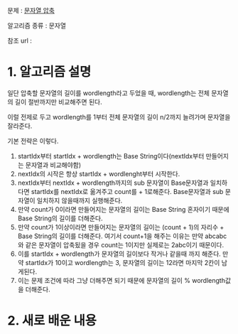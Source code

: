 문제 : [문자열 압축](https://programmers.co.kr/learn/courses/30/lessons/60057)

알고리즘 종류 : 문자열

참조 url :

# 1. 알고리즘 설명

일단 압축할 문자열의 길이를 wordlength라고 두었을 때, wordlength는 전체 문자열의 길이 절반까지만 비교해주면 된다.

이럴 전제로 두고 wordlength를 1부터 전체 문자열의 길이 n/2까지 늘려가며 문자열을 잘라준다.

기본 전략은 이렇다.

1. startIdx부터 startIdx + wordlength는 Base String이다(nextIdx부터 만들어지는 문자열과 비교해야함)
2. nextIdx의 시작은 항상 startIdx + wordlenght부터 시작한다.
3. nextIdx부터 nextIdx + wordlength까지의 sub 문자열이 Base문자열과 일치하다면 startIdx를 nextIdx로 옮겨주고 count를 + 1로해준다. Base문자열과 sub 문자열이 일치하지 않을때까지 실행해준다.
4. 만약 count가 0이라면 만들어지는 문자열의 길이는 Base String 혼자이기 때문에 Base String의 길이를 더해준다.
5. 만약 count가 1이상이라면 만들어지는 문자열의 길이는 (count + 1)의 자리수 + Base String의 길이를 더해준다. 여기서 count+1을 해주는 이유는 만약 abcabc와 같은 문자열이 압축됬을 경우 count는 1이지만 실제로는 2abc이기 때문이다.
6. 이를 startIdx + wordlength가 문자열의 길이보다 작거나 같을때 까지 해준다. 만약 startIdx가 10이고 wordlength는 3, 문자열의 길이는 12라면 마지막 2칸이 남게된다.
7. 이는 문제 조건에 따라 그냥 더해주면 되기 때문에 문자열의 길이 % wordlength값을 더해준다.

# 2. 새로 배운 내용
